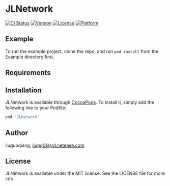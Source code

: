 # JLNetwork

[![CI Status](https://img.shields.io/travis/liuguoqiang/JLNetwork.svg?style=flat)](https://travis-ci.org/liuguoqiang/JLNetwork)
[![Version](https://img.shields.io/cocoapods/v/JLNetwork.svg?style=flat)](https://cocoapods.org/pods/JLNetwork)
[![License](https://img.shields.io/cocoapods/l/JLNetwork.svg?style=flat)](https://cocoapods.org/pods/JLNetwork)
[![Platform](https://img.shields.io/cocoapods/p/JLNetwork.svg?style=flat)](https://cocoapods.org/pods/JLNetwork)

## Example

To run the example project, clone the repo, and run `pod install` from the Example directory first.

## Requirements

## Installation

JLNetwork is available through [CocoaPods](https://cocoapods.org). To install
it, simply add the following line to your Podfile:

```ruby
pod 'JLNetwork'
```

## Author

liuguoqiang, liugq01@rd.netease.com

## License

JLNetwork is available under the MIT license. See the LICENSE file for more info.
